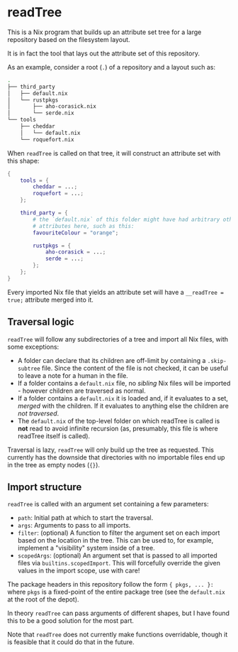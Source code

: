 # readTree

This is a Nix program that builds up an attribute set tree for a large
repository based on the filesystem layout.

It is in fact the tool that lays out the attribute set of this repository.

As an example, consider a root (`.`) of a repository and a layout such as:

```bash
.
├── third_party
│   ├── default.nix
│   └── rustpkgs
│       ├── aho-corasick.nix
│       └── serde.nix
└── tools
    ├── cheddar
    │   └── default.nix
    └── roquefort.nix
```

When `readTree` is called on that tree, it will construct an attribute set with
this shape:

```nix
{
    tools = {
        cheddar = ...;
        roquefort = ...;
    };

    third_party = {
        # the `default.nix` of this folder might have had arbitrary other
        # attributes here, such as this:
        favouriteColour = "orange";

        rustpkgs = {
            aho-corasick = ...;
            serde = ...;
        };
    };
}
```

Every imported Nix file that yields an attribute set will have a `__readTree = true;`
attribute merged into it.

## Traversal logic

`readTree` will follow any subdirectories of a tree and import all Nix files,
with some exceptions:

- A folder can declare that its children are off-limit by containing a
  `.skip-subtree` file. Since the content of the file is not checked, it can be
  useful to leave a note for a human in the file.
- If a folder contains a `default.nix` file, no _sibling_ Nix files will be
  imported - however children are traversed as normal.
- If a folder contains a `default.nix` it is loaded and, if it evaluates to a
  set, _merged_ with the children. If it evaluates to anything else the children
  are _not traversed_.
- The `default.nix` of the top-level folder on which readTree is
  called is **not** read to avoid infinite recursion (as, presumably,
  this file is where readTree itself is called).

Traversal is lazy, `readTree` will only build up the tree as requested. This
currently has the downside that directories with no importable files end up in
the tree as empty nodes (`{}`).

## Import structure

`readTree` is called with an argument set containing a few parameters:

- `path`: Initial path at which to start the traversal.
- `args`: Arguments to pass to all imports.
- `filter`: (optional) A function to filter the argument set on each
  import based on the location in the tree. This can be used to, for
  example, implement a "visibility" system inside of a tree.
- `scopedArgs`: (optional) An argument set that is passed to all
  imported files via `builtins.scopedImport`. This will forcefully
  override the given values in the import scope, use with care!

The package headers in this repository follow the form `{ pkgs, ... }:` where
`pkgs` is a fixed-point of the entire package tree (see the `default.nix` at the
root of the depot).

In theory `readTree` can pass arguments of different shapes, but I have found
this to be a good solution for the most part.

Note that `readTree` does not currently make functions overridable, though it is
feasible that it could do that in the future.
